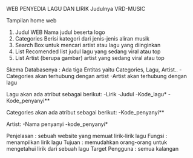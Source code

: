 WEB PENYEDIA LAGU DAN LIRIK
Judulnya VRD-MUSIC

Tampilan home web
1. Judul WEB
   Nama judul beserta logo
2. Categories
   Berisi kategori dari jenis-jenis aliran musik
3. Search Box
   untuk mencari artist atau lagu yang diinginkan
4. List Recomended
   list judul lagu yang sedang viral atau top
5. List Artist (berupa gambar)
   artist yang sedang viral atau top

Skema Databasenya :
Ada tiga Entitas yaitu Categories, Lagu, Artist..
-Categories akan terhubung dengan artist
-Artist akan terhubung dengan lagu

Lagu akan ada atribut sebagai berikut:
-Lirik
-Judul
-Kode_lagu*
-Kode_penyanyi**

Categories akan ada atribut sebagai berikut:
-Kode_penyanyi**

Artist:
-Nama penyanyi
-kode_penyanyi*

Penjelasan :
sebuah website yang memuat lirik-lirik lagu 
Fungsi :
menampilkan lirik lagu
Tujuan :
memudahkan orang-orang untuk mengetahui lirik dari sebuah lagu
Target Pengguna :
semua kalangan
